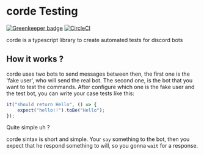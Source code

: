 # corde Testing

[![Greenkeeper badge](https://badges.greenkeeper.io/lucasgmagalhaes/corde.svg)](https://greenkeeper.io/)
[![CircleCI](https://circleci.com/gh/lucasgmagalhaes/corde.svg?style=shield)](https://circleci.com/gh/lucasgmagalhaes/corde)

corde is a typescript library to create automated tests for discord bots

## How it works ?

corde uses two bots to send messages between then, the first one is the 'fake user', who will send the real bot.
The second one, is the bot that you want to test the commands. After configure which one is the fake user and the test bot,
you can write your case tests like this:

```ts
it("should return Hello", () => {
    expect("hello!!").toBe("Hello");
});

```

Quite simple uh ?

corde sintax is short and simple. Your `say` something to the bot, then you expect that he respond something to will,
so you gonna `wait` for a response.
